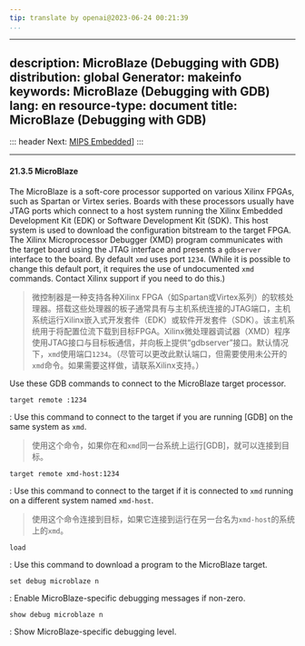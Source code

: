 ```yaml
---
tip: translate by openai@2023-06-24 00:21:39
...
```

---
description: MicroBlaze (Debugging with GDB)
distribution: global
Generator: makeinfo
keywords: MicroBlaze (Debugging with GDB)
lang: en
resource-type: document
title: MicroBlaze (Debugging with GDB)
---
::: header
Next: [MIPS Embedded](MIPS-Embedded.html#MIPS-Embedded)]
:::

---

#### 21.3.5 MicroBlaze


The MicroBlaze is a soft-core processor supported on various Xilinx FPGAs, such as Spartan or Virtex series. Boards with these processors usually have JTAG ports which connect to a host system running the Xilinx Embedded Development Kit (EDK) or Software Development Kit (SDK). This host system is used to download the configuration bitstream to the target FPGA. The Xilinx Microprocessor Debugger (XMD) program communicates with the target board using the JTAG interface and presents a `gdbserver` interface to the board. By default `xmd` uses port `1234`. (While it is possible to change this default port, it requires the use of undocumented `xmd` commands. Contact Xilinx support if you need to do this.)

> 微控制器是一种支持各种Xilinx FPGA（如Spartan或Virtex系列）的软核处理器。搭载这些处理器的板子通常具有与主机系统连接的JTAG端口，主机系统运行Xilinx嵌入式开发套件（EDK）或软件开发套件（SDK）。该主机系统用于将配置位流下载到目标FPGA。Xilinx微处理器调试器（XMD）程序使用JTAG接口与目标板通信，并向板上提供“gdbserver”接口。默认情况下，`xmd`使用端口`1234`。（尽管可以更改此默认端口，但需要使用未公开的`xmd`命令。如果需要这样做，请联系Xilinx支持。）

Use these GDB commands to connect to the MicroBlaze target processor.

`target remote :1234`


:   Use this command to connect to the target if you are running [GDB] on the same system as `xmd`.

> 使用这个命令，如果你在和`xmd`同一台系统上运行[GDB]，就可以连接到目标。

`target remote xmd-host:1234`


:   Use this command to connect to the target if it is connected to `xmd` running on a different system named `xmd-host`.

> 使用这个命令连接到目标，如果它连接到运行在另一台名为`xmd-host`的系统上的`xmd`。

`load`

:   Use this command to download a program to the MicroBlaze target.

`set debug microblaze n`

:   Enable MicroBlaze-specific debugging messages if non-zero.

`show debug microblaze n`

:   Show MicroBlaze-specific debugging level.
